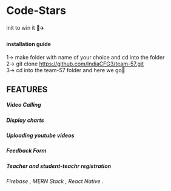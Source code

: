 # Code-Stars
init to win it 💯✈️

#### installation guide 
1-> make folder with name of your choice and cd into the folder <br/>
2-> git clone https://github.com/IndiaCFG3/team-57.git <br/>
3-> cd into the team-57 folder and here we go💯 <br/>
## FEATURES 
##### Video Calling
##### Display charts
##### Uploading youtube videos
##### Feedback Form
##### Teacher and student-teachr registration
###### Firebase , MERN Stack , React Native .
